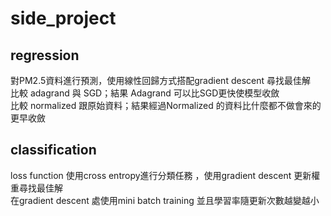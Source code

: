 # side_project

## regression
對PM2.5資料進行預測，使用線性回歸方式搭配gradient descent 尋找最佳解<br>
比較 adagrand 與 SGD；結果 Adagrand 可以比SGD更快使模型收斂<br>
比較 normalized 跟原始資料；結果經過Normalized 的資料比什麼都不做會來的更早收斂


## classification
loss function 使用cross entropy進行分類任務 ，使用gradient descent 更新權重尋找最佳解<br>
在gradient descent 處使用mini batch training 並且學習率隨更新次數越變越小
